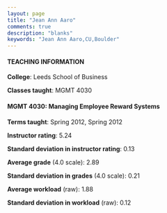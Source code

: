 ```yaml
---
layout: page
title: "Jean Ann Aaro" 
comments: true
description: "blanks"
keywords: "Jean Ann Aaro,CU,Boulder"
---
```

<head>
<script src="https://ajax.googleapis.com/ajax/libs/jquery/2.1.3/jquery.min.js"></script>
<script src="https://dl.dropboxusercontent.com/s/pc42nxpaw1ea4o9/highcharts.js?dl=0"></script>
<!-- <script src="../assets/js/highcharts.js"></script> -->
<style type="text/css">@font-face {
	font-family: "Bebas Neue";
	src: url(https://www.filehosting.org/file/details/544349/BebasNeue Regular.otf) format("opentype");
	}
	h1.Bebas { 
		font-family: "Bebas Neue", Verdana, Tahoma;
	}
</style>
</head>
	   
#### TEACHING INFORMATION

**College**: Leeds School of Business

**Classes taught**: MGMT 4030

#### MGMT 4030: Managing Employee Reward Systems

**Terms taught**: Spring 2012, Spring 2012

**Instructor rating**: 5.24

**Standard deviation in instructor rating**: 0.13

**Average grade** (4.0 scale): 2.89

**Standard deviation in grades** (4.0 scale): 0.21

**Average workload** (raw): 1.88

**Standard deviation in workload** (raw): 0.12

